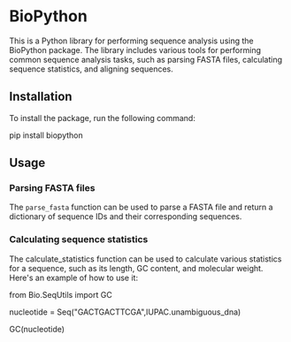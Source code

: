 # BioPython
This is a Python library for performing sequence analysis using the BioPython package. The library includes various tools for performing common sequence analysis tasks, such as parsing FASTA files, calculating sequence statistics, and aligning sequences.
## Installation

To install the package, run the following command:

pip install biopython

## Usage

### Parsing FASTA files

The `parse_fasta` function can be used to parse a FASTA file and return a dictionary of sequence IDs and their corresponding sequences. 

### Calculating sequence statistics
The calculate_statistics function can be used to calculate various statistics for a sequence, such as its length, GC content, and molecular weight. Here's an example of how to use it:

from Bio.SeqUtils import GC 

nucleotide = Seq("GACTGACTTCGA",IUPAC.unambiguous_dna) 

GC(nucleotide)

